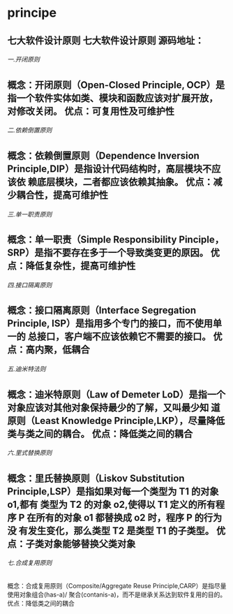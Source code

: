 # principe
七大软件设计原则
七大软件设计原则
源码地址：
---
###### 一.开闭原则
概念：开闭原则（Open-Closed Principle, OCP）是指一个软件实体如类、模块和函数应该对扩展开放， 对修改关闭。
优点：可复用性及可维护性
---
###### 二.依赖倒置原则
概念：依赖倒置原则（Dependence Inversion Principle,DIP）是指设计代码结构时，高层模块不应该依 赖底层模块，二者都应该依赖其抽象。
优点：减少耦合性，提高可维护性
---
###### 三.单一职责原则
概念：单一职责（Simple Responsibility Pinciple，SRP）是指不要存在多于一个导致类变更的原因。
优点：降低复杂性，提高可维护性
---
###### 四.接口隔离原则
概念：接口隔离原则（Interface Segregation Principle, ISP）是指用多个专门的接口，而不使用单一的 总接口，客户端不应该依赖它不需要的接口。
优点：高内聚，低耦合
---
###### 五.迪米特法则
概念：迪米特原则（Law of Demeter LoD）是指一个对象应该对其他对象保持最少的了解，又叫最少知 道原则（Least Knowledge Principle,LKP），尽量降低类与类之间的耦合。
优点：降低类之间的耦合
---
###### 六.里式替换原则
概念：里氏替换原则（Liskov Substitution Principle,LSP）是指如果对每一个类型为 T1 的对象 o1,都有 类型为 T2 的对象 o2,使得以 T1 定义的所有程序 P 在所有的对象 o1 都替换成 o2 时，程序 P 的行为没 有发生变化，那么类型 T2 是类型 T1 的子类型。
优点：子类对象能够替换父类对象
---
###### 七.合成复用原则
概念：合成复用原则（Composite/Aggregate Reuse Principle,CARP）是指尽量使用对象组合(has-a)/ 聚合(contanis-a)，而不是继承关系达到软件复用的目的。
优点：降低类之间的耦合
